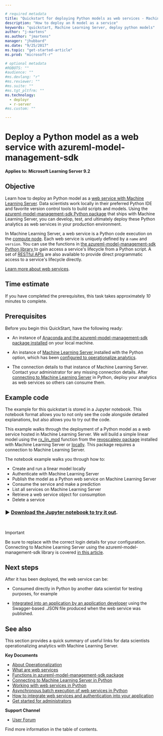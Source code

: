 ```yaml
---

# required metadata
title: "Quickstart for deploying Python models as web services - Machine Learning Server | Microsoft Docs"
description: "How to deploy an R model as a service"
keywords: "quickstart, Machine Learning Server, deploy python models"
author: "j-martens"
ms.author: "jmartens"
manager: "jhubbard"
ms.date: "9/25/2017"
ms.topic: "get-started-article"
ms.prod: "microsoft-r"

# optional metadata
#ROBOTS: ""
#audience: ""
#ms.devlang: "r"
#ms.reviewer: ""
#ms.suite: ""
#ms.tgt_pltfrm: ""
ms.technology: 
  - deployr
  - r-server
#ms.custom: ""

---
```

# Deploy a Python model as a web service with azureml-model-management-sdk

**Applies to: Microsoft Learning Server 9.2**

## Objective

Learn how to deploy an Python model as a [web service with Machine Learning Server](../../r/concept-what-are-web-services.md). Data scientists work locally in their preferred Python IDE and favorite version control tools to build scripts and models. Using the [azureml-model-management-sdk Python package](../../python-reference/azureml-model-management-sdk/azureml-model-management-sdk.md) that ships with Machine Learning Server, you can develop, test, and ultimately deploy these Python analytics as web services in your production environment. 

In Machine Learning Server, a web service is a Python code execution on the [compute node](../configure-start-for-administrators.md#configure-server-for-operationalization). Each web service is uniquely defined by a `name` and `version`. You can use the functions in [the azureml-model-management-sdk Python library ](../../python-reference/azureml-model-management-sdk/azureml-model-management-sdk.md) to gain access a service's lifecycle from a Python script. A set of [RESTful APIs](https://microsoft.github.io/deployr-api-docs/#services-management-apis) are also available to provide direct programmatic access to a service's lifecycle directly. 

[Learn more about web services](../../r/concept-what-are-web-services.md).

## Time estimate

If you have completed the prerequisites, this task takes approximately *10* minutes to complete.

## Prerequisites

Before you begin this QuickStart, have the following ready:

+ An instance of [Anaconda and the azureml-model-management-sdk package installed](../../install/python-libraries-interpreter.md) on your local machine.    

+ An instance of [Machine Learning Server ](../../what-is-machine-learning-server.md) installed with the Python option, which has been [configured to operationalize analytics](../../operationalize/configure-start-for-administrators.md#configure-server-for-operationalization).

+ The connection details to that instance of Machine Learning Server. Contact your administrator for any missing connection details. After [connecting to Machine Learning Server](../../operationalize/python/how-to-authenticate-in-python.md) in Python, deploy your analytics as web services so others can consume them. 


## Example code

The example for this quickstart is stored in a Jupyter notebook. This notebook format allows you to not only see the code alongside detailed explanations, but also allows you to try out the code.

This example walks through the deployment of a Python model as a web service hosted in Machine Learning Server. We will build a simple linear model using the [rx_lin_mod](../../python-reference/revoscalepy/rx-lin-mod.md) function from the [revoscalepy package](../../python-reference/revoscalepy/revoscalepy-package.md) installed with Machine Learning Server or [locally](../../install/python-libraries-interpreter.md). This package requires a connection to Machine Learning Server.  

The notebook example walks you through how to:
+ Create and run a linear model locally
+ Authenticate with Machine Learning Server
+ Publish the model as a Python web service on Machine Learning Server
+ Consume the service and make a prediction
+ List all services on Machine Learning Server
+ Retrieve a web service object for consumption
+ Delete a service


### &#9658; [**Download the Jupyter notebook to try it out**](https://github.com/Microsoft/ML-Server-Python-Samples/blob/master/web-services/deploy/Quickstart_Publish_Python_Web_Service.ipynb).

&nbsp;

>[!IMPORTANT]
>Be sure to replace with the correct login details for your configuration. Connecting to Machine Learning Server using the azureml-model-management-sdk library is covered [in this article](how-to-authenticate-in-python.md).

## Next steps

After it has been deployed, the web service can be: 
+ Consumed directly in Python by another data scientist for testing purposes, for example 

+ [Integrated into an application by an application developer](../how-to-build-api-clients-from-swagger-for-app-integration.md)  using the  Swagger-based .JSON file produced when the web service was published. 

## See also

This section provides a quick summary of useful links for data scientists operationalizing analytics with Machine Learning Server.

**Key Documents**
 + [About Operationalization](../../what-is-operationalization.md)   
 + [What are web services](../../r/concept-what-are-web-services.md) 
 + [Functions in azureml-model-management-sdk package](../../python-reference/azureml-model-management-sdk/azureml-model-management-sdk.md)    
 + [Connecting to Machine Learning Server in Python](how-to-authenticate-in-python.md)    
 + [Working with web services in Python](how-to-deploy-manage-web-services.md)    
 + [Asynchronous batch execution of web services in Python](how-to-consume-web-service-batch.md)    
 + [How to integrate web services and authentication into your application](../how-to-build-api-clients-from-swagger-for-app-integration.md)    
 + [Get started for administrators](../configure-start-for-administrators.md)    

**Support Channel**
 + [User Forum](https://social.msdn.microsoft.com/Forums/en-US/home?forum=microsoftr)

Find more information in the table of contents.

